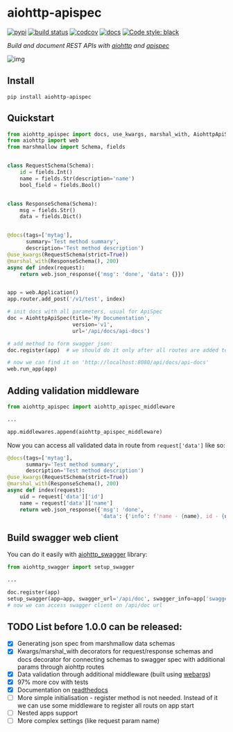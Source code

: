 # aiohttp-apispec

[![pypi](https://badge.fury.io/py/aiohttp-apispec.svg)](https://pypi.python.org/pypi/aiohttp-apispec)
[![build status](https://travis-ci.org/maximdanilchenko/aiohttp-apispec.svg)](https://travis-ci.org/maximdanilchenko/aiohttp-apispec)
[![codcov](https://codecov.io/gh/maximdanilchenko/aiohttp-apispec/branch/master/graph/badge.svg)](https://codecov.io/gh/maximdanilchenko/aiohttp-apispec)
[![docs](https://readthedocs.org/projects/aiohttp-apispec/badge/?version=latest)](https://aiohttp-apispec.readthedocs.io/en/latest/?badge=latest)
[![Code style: black](https://img.shields.io/badge/code%20style-black-000000.svg)](https://github.com/ambv/black)

*Build and document REST APIs with [aiohttp](https://github.com/aio-libs/aiohttp) and [apispec](https://github.com/marshmallow-code/apispec)*

![img](https://user-images.githubusercontent.com/10708076/40740929-bd141942-6452-11e8-911c-d9032f8d625f.png)

## Install

```
pip install aiohttp-apispec
```

## Quickstart

```Python
from aiohttp_apispec import docs, use_kwargs, marshal_with, AiohttpApiSpec
from aiohttp import web
from marshmallow import Schema, fields


class RequestSchema(Schema):
    id = fields.Int()
    name = fields.Str(description='name')
    bool_field = fields.Bool()


class ResponseSchema(Schema):
    msg = fields.Str()
    data = fields.Dict()


@docs(tags=['mytag'],
      summary='Test method summary',
      description='Test method description')
@use_kwargs(RequestSchema(strict=True))
@marshal_with(ResponseSchema(), 200)
async def index(request):
    return web.json_response({'msg': 'done', 'data': {}})


app = web.Application()
app.router.add_post('/v1/test', index)

# init docs with all parameters, usual for ApiSpec
doc = AiohttpApiSpec(title='My Documentation',
                     version='v1',
                     url='/api/docs/api-docs')

# add method to form swagger json:
doc.register(app)  # we should do it only after all routes are added to router!

# now we can find it on 'http://localhost:8080/api/docs/api-docs'
web.run_app(app)
```
## Adding validation middleware

```Python
from aiohttp_apispec import aiohttp_apispec_middleware

...

app.middlewares.append(aiohttp_apispec_middleware)
```
Now you can access all validated data in route from ```request['data']``` like so:

```Python
@docs(tags=['mytag'],
      summary='Test method summary',
      description='Test method description')
@use_kwargs(RequestSchema(strict=True))
@marshal_with(ResponseSchema(), 200)
async def index(request):
    uid = request['data']['id']
    name = request['data']['name']
    return web.json_response({'msg': 'done', 
                              'data': {'info': f'name - {name}, id - {uid}'}})
```

## Build swagger web client
You can do it easily with [aiohttp_swagger](https://github.com/cr0hn/aiohttp-swagger) library:

```Python
from aiohttp_swagger import setup_swagger

...

doc.register(app)
setup_swagger(app=app, swagger_url='/api/doc', swagger_info=app['swagger_dict'])
# now we can access swagger client on /api/doc url
```

## TODO List before 1.0.0 can be released:

- [x] Generating json spec from marshmallow data schemas
- [x] Kwargs/marshal_with decorators for request/response schemas and docs decorator for connecting schemas to swagger spec with additional params through aiohttp routes
- [x] Data validation through additional middleware (built using [webargs](https://github.com/sloria/webargs))
- [x] 97% more cov with tests
- [x] Documentation on [readthedocs](http://aiohttp-apispec.readthedocs.io/en/latest/)
- [ ] More simple initialisation - register method is not needed. Instead of it we can use some middleware to register all routs on app start
- [ ] Nested apps support
- [ ] More complex settings (like request param name)
